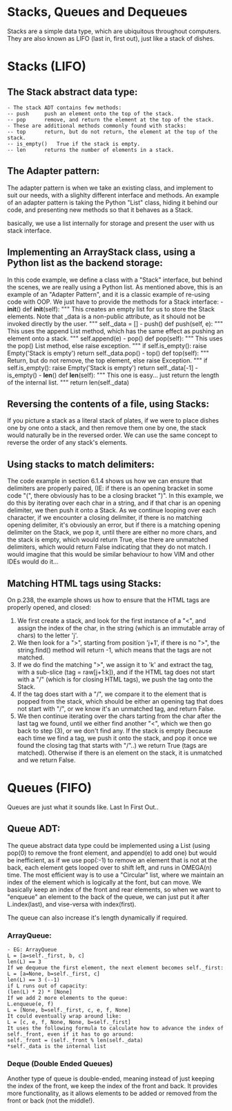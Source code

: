 # Stacks, Queues and Dequeues
Stacks are a simple data type, which are ubiquitous throughout computers. They are also known as LIFO (last in, first out), just like a stack of dishes.

# Stacks (LIFO)

## The Stack abstract data type:
    - The stack ADT contains few methods:
    -- push     push an element onto the top of the stack.
    -- pop      remove, and return the element at the top of the stack.
    - These are additional methods commonly found with stacks:
    -- top      return, but do not return, the element at the top of the stack.
    -- is_empty()   True if the stack is empty.
    -- len      returns the number of elements in a stack.

## The Adapter pattern:
The adapter pattern is when we take an existing class, and implement to suit our needs, with a slighlty different interface and methods.
An example of an adapter pattern is taking the Python "List" class, hiding it behind our code, and presenting new methods so that it behaves as a Stack.

basically, we use a list internally for storage and present the user with us stack interface.

## Implementing an ArrayStack class, using a Python list as the backend storage:
In this code example, we define a class with a "Stack" interface, but behind the scenes, we are really using a Python list. As mentioned above, this is an example of an "Adapter Pattern", and it is a classic example of re-using code with OOP.
We just have to provide the methods for a Stack interface:
    - __init__()
        def __init__(self):
            """
            This creates an empty list for us to store the Stack elements.
            Note that _data is a non-public attribute, as it should not be invoked directly by the user.
            """
            self._data = []
    - push()
        def push(self, e):
            """
            This uses the append List method, which has the same effect as pushing an element onto a stack.
            """
            self.append(e)
    - pop()
        def pop(self):
            """
            This uses the pop() List method, else raise exception.
            """
            if self.is_empty():
                raise Empty('Stack is empty')
            return self._data.pop()
    - top()
        def top(self):
            """
            Return, but do not remove, the top element, else raise Exception.
            """
            if self.is_empty():
                raise Empty('Stack is empty')
            return self._data[-1]
    - is_empty()
    - __len__()
        def __len__(self):
            """
            This one is easy... just return the length of the internal list.
            """
            return len(self._data)

## Reversing the contents of a file, using Stacks:
If you picture a stack as a literal stack of plates, if we were to place dishes one by one onto a stack, and then remove them one by one, the stack would naturally be in the reversed order. We can use the same concept to reverse the order of any stack's elements.

## Using stacks to match delimiters:
The code example in section 6.1.4 shows us how we can ensure that delimiters are properly paired, (IE: if there is an opening bracket in some code "(", there obviously has to be a closing bracket ")".
In this example, we do this by iterating over each char in a string, and if that char is an opening delimiter, we then push it onto a Stack. As we continue looping over each character, if we encounter a closing delimiter, if there is no matching opening delimiter, it's obviously an error, but if there is a matching opening delimiter on the Stack, we pop it, until there are either no more chars, and the stack is empty, which would return True, else there are unmatched delimiters, which would return False indicating that they do not match.
I would imagine that this would be similar behaviour to how VIM and other IDEs would do it...

## Matching HTML tags using Stacks:
On p.238, the example shows us how to ensure that the HTML tags are properly opened, and closed:
1. We first create a stack, and look for the first instance of a "<", and assign the index of the char, in the string (which is an immutable array of chars) to the letter 'j'.
2. We then look for a ">", starting from position 'j+1', if there is no ">", the string.find() method will return -1, which means that the tags are not matched.
3. If we do find the matching ">", we assign it to 'k' and extract the tag, with a sub-slice (tag = raw[j+1:k]), and if the HTML tag does not start with a "/" (which is for closing HTML tags), we push the tag onto the Stack. 
4. If the tag does start with a "/", we compare it to the element that is popped from the stack, which should be either an opening tag that does not start with "/", or we know it's an unmatched tag, and return False.
4. We then continue iterating over the chars tarting from the char after the last tag we found, until we either find another "<", which we then go back to step (3), or we don't find any. If the stack is empty (because each time we find a tag, we push it onto the stack, and pop it once we found the closing tag that starts with "/"..) we return True (tags are matched). Otherwise if there is an element on the stack, it is unmatched and we return False.

# Queues (FIFO)

Queues are just what it sounds like. Last In First Out..

## Queue ADT:
The queue abstract data type could be implemented using a List (using pop(0) to remove the front element, and append(e) to add one) but would be inefficient, as if we use pop(:-1) to remove an element that is not at the back, each element gets looped over to shift left, and runs in OMEGA(n) time.
The most efficient way is to use a "Circular" list, where we maintain an index of the element which is logically at the font, but can move.
We basically keep an index of the front and rear elements, so when we want to "enqueue" an element to the back of the queue, we can just put it after L.index(last), and vise-versa with index(first).

The queue can also increase it's length dynamically if required.

### ArrayQueue:
    - EG: ArrayQueue
    L = [a=self._first, b, c]
    len(L) == 3
    If we dequeue the first element, the next element becomes self._first:
    L = [a=None, b=self._first, c]
    len(L) == 3 (--1)
    if L runs out of capacity:
    (len(L) * 2) * [None]
    If we add 2 more elements to the queue:
    L.enqueue(e, f)
    L = [None, b=self._first, c, e, f, None]
    It could eventually wrap around like:
    L = [c, e, f, None, None, b=self._first]
    It uses the following formula to calculate how to advance the index of self._front, even if it has to go around:
    self._front = (self._front % len(self._data)
    *self._data is the internal list

### Deque (Double Ended Queues)
Another type of queue is double-ended, meaning instead of just keeping the index of the front, we keep the index of the front and back.
It provides more functionality, as it allows elements to be added or removed from the front or back (not the middle!).
